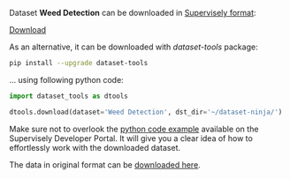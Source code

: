 Dataset **Weed Detection** can be downloaded in [Supervisely format](https://developer.supervisely.com/api-references/supervisely-annotation-json-format):

 [Download](https://assets.supervisely.com/supervisely-supervisely-assets-public/teams_storage/C/Q/yA/ngZHpf9A1ymo0KwwJdeEKPHQyXdhZ1XTWLCLXmQlrXuq4nbccIz9qB8Alx3dCIuGAdGzezupLrXRZ3aNhzkcpxeKWPcRGfqcLhNCiC7cPR8EDBs1t7T3bGFJbluZ.tar)

As an alternative, it can be downloaded with *dataset-tools* package:
``` bash
pip install --upgrade dataset-tools
```

... using following python code:
``` python
import dataset_tools as dtools

dtools.download(dataset='Weed Detection', dst_dir='~/dataset-ninja/')
```
Make sure not to overlook the [python code example](https://developer.supervisely.com/getting-started/python-sdk-tutorials/iterate-over-a-local-project) available on the Supervisely Developer Portal. It will give you a clear idea of how to effortlessly work with the downloaded dataset.

The data in original format can be [downloaded here](https://github.com/lameski/rgbweeddetection).